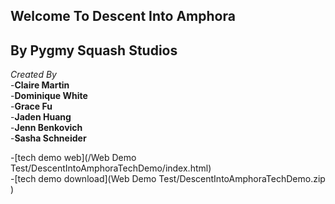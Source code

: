 ## Welcome To Descent Into Amphora

## By Pygmy Squash Studios

_Created By_ <br>
-**Claire Martin** <br>
-**Dominique White** <br>
-**Grace Fu** <br>
-**Jaden Huang** <br>
-**Jenn Benkovich** <br>
-**Sasha Schneider**


-[tech demo web](/Web Demo Test/DescentIntoAmphoraTechDemo/index.html) <br>
-[tech demo download](Web Demo Test/DescentIntoAmphoraTechDemo.zip )
